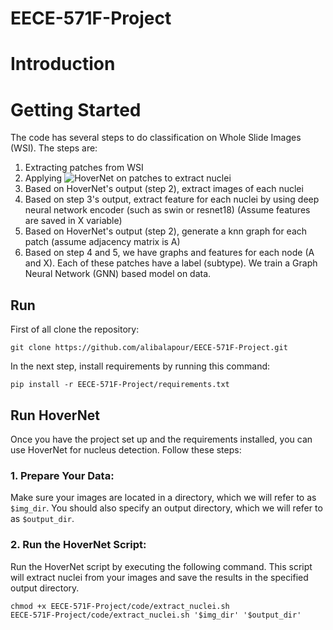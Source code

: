 # EECE-571F-Project

# Introduction

# Getting Started
The code has several steps to do classification on Whole Slide Images (WSI). The steps are:
1. Extracting patches from WSI
2. Applying ![HoverNet](https://github.com/vqdang/hover_net) on patches to extract nuclei
3. Based on HoverNet's output (step 2), extract images of each nuclei
4. Based on step 3's output, extract feature for each nuclei by using deep neural network encoder (such as swin or resnet18) (Assume features are saved in X variable)
5. Based on HoverNet's output (step 2), generate a knn graph for each patch (assume adjacency matrix is A)
6. Based on step 4 and 5, we have graphs and features for each node (A and X). Each of these patches have a label (subtype). We train a Graph Neural Network (GNN) based model on data.

## Run
First of all clone the repository:
```
git clone https://github.com/alibalapour/EECE-571F-Project.git
```

In the next step, install requirements by running this command:
```
pip install -r EECE-571F-Project/requirements.txt
```

## Run HoverNet
Once you have the project set up and the requirements installed, you can use HoverNet for nucleus detection. Follow these steps:

### 1. Prepare Your Data:
Make sure your images are located in a directory, which we will refer to as `$img_dir`. You should also specify an output directory, which we will refer to as `$output_dir`.

### 2. Run the HoverNet Script:
Run the HoverNet script by executing the following command. This script will extract nuclei from your images and save the results in the specified output directory.
```
chmod +x EECE-571F-Project/code/extract_nuclei.sh
EECE-571F-Project/code/extract_nuclei.sh '$img_dir' '$output_dir'
```


